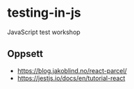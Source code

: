# testing-in-js
JavaScript test workshop


## Oppsett
- https://blog.jakoblind.no/react-parcel/
- https://jestjs.io/docs/en/tutorial-react
